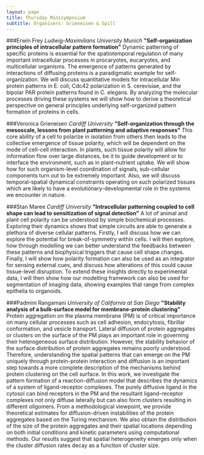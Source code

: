 ```yaml
---
layout: page
title: Thursday Minisymposium
subtitle: Organisers: Grieneisen & Spill
---
```


###Erwin Frey
*Ludwig-Maximilians University Munich*
**"Self-organization principles of intracellular pattern formation"**
Dynamic patterning of specific proteins is essential for the spatiotemporal regulation of many important intracellular processes in procaryotes, eucaryotes, and multicellular organisms. The emergence of patterns generated by interactions of diffusing proteins is a paradigmatic example for self-organization. We will discuss quantitative models for intracellular Min protein patterns in E. coli, Cdc42 polarization in S. cerevisiae, and the bipolar PAR protein patterns found in C. elegans. By analyzing the molecular processes driving these systems we will show how to derive a theoretical perspective on general principles underlying self-organized pattern formation of proteins in cells.


###Veronica Grieneisen
*Cardiff University*
**"Self-organization through the mesoscale, lessons from plant patterning and adaptive responses"**
This core ability of a cell to polarize in isolation from others then leads to the collective emergence of tissue polarity, which will be dependent on the mode of cell-cell interaction. In plants, such tissue polarity will allow for information flow over large distances, be it to guide development or to interface the environment, such as in plant-nutrient uptake. We will show how for such organism-level coordination of signals, sub-cellular components turn out to be extremely important. Also, we will discuss temporal-spatial dynamical constraints operating on such polarized tissues which are likely to have a evolutionary-developmental role in the systems we encounter in nature.


###Stan Maree
*Cardiff University*
**"Intracellular patterning coupled to cell shape can lead to sensitization of signal detection"**
A lot of animal and plant cell polarity can be understood by simple biochemical processes. Exploring their dynamics shows that simple circuits are able to generate a plethora of diverse cellular patterns. Firstly, I will discuss how we can explore the potential for break-of-symmetry within cells. I will then explore, how through modelling we can better understand the feedbacks between these patterns and biophysical triggers that cause cell shape changes. Finally, I will show how polarity formation can also be used as an integrator for sensing external cues, and discuss how alterations of this could cause tissue-level disruption. To extend these insights directly to experimental data, I will then show how our modelling framework can also be used for segmentation of imaging data, showing examples that range from complex epithelia to organoids.


###Padmini Rangamani
*University of California at San Diego*
**"Stability analysis of a bulk-surface model for membrane-protein clustering"**
Protein aggregation on the plasma membrane (PM) is of critical importance on many cellular processes such as cell adhesion, endocytosis, fibrillar conformation, and vesicle transport. Lateral diffusion of protein aggregates or clusters on the surface of the PM plays an important role in governing their heterogeneous surface distribution. However, the stability behavior of the surface distribution of protein aggregates remains poorly understood. Therefore, understanding the spatial patterns that can emerge on the PM uniquely through protein-protein interaction and diffusion is an important step towards a more complete description of the mechanisms behind protein clustering on the cell surface. In this work, we investigate the pattern formation of a reaction-diffusion model that describes the dynamics of a system of ligand-receptor complexes. The purely diffusive ligand in the cytosol can bind receptors in the PM and the resultant ligand-receptor complexes not only diffuse laterally but can also form clusters resulting in different oligomers. From a methodological viewpoint, we provide theoretical estimates for diffusion-driven instabilities of the protein aggregates based on the Turing mechanism. We also obtain the distribution of the size of the protein aggregates and their spatial locations depending on both initial conditions and kinetic parameters using computational methods. Our results suggest that spatial heterogeneity emerges only when the cluster diffusion rates decay as a function of cluster size. 

